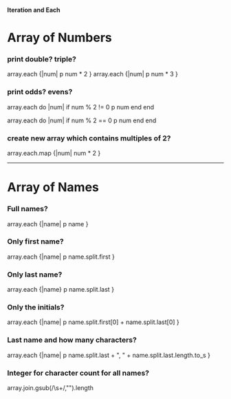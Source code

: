 **Iteration and Each**

# Array of Numbers

### print double? triple?

array.each {|num| p num * 2 }
array.each {|num| p num * 3 }

### print odds? evens?

array.each do |num|
  if num % 2 != 0
    p num
  end
end

array.each do |num|
  if num % 2 == 0
    p num
  end
end

### create new array which contains multiples of 2?

array.each.map {|num| num * 2 }


---

# Array of Names

### Full names?

array.each {|name| p name }

### Only first name?

array.each {|name| p name.split.first }

### Only last name?

array.each {|name} p name.split.last }

### Only the initials?

array.each {|name| p name.split.first[0] + name.split.last[0] }

### Last name and how many characters?

array.each {|name| p name.split.last + ", " + name.split.last.length.to_s }

### Integer for character count for all names?

array.join.gsub(/\s+/,"").length
